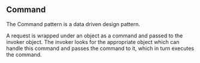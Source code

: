 ## Command
The Command pattern is a data driven design pattern.

A request is wrapped under an object as a command and passed to the invoker object.
The invoker looks for the appropriate object which can handle this command and passes the command to it, which in turn executes the command.
